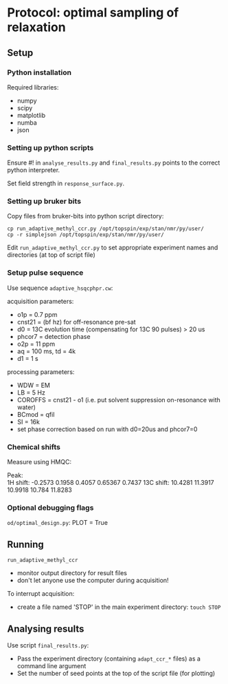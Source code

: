 # Protocol: optimal sampling of relaxation

## Setup

### Python installation

Required libraries:
* numpy
* scipy
* matplotlib
* numba
* json

### Setting up python scripts

Ensure #! in `analyse_results.py` and `final_results.py` points to the correct python interpreter.

Set field strength in `response_surface.py`.


### Setting up bruker bits

Copy files from bruker-bits into python script directory:

```
cp run_adaptive_methyl_ccr.py /opt/topspin/exp/stan/nmr/py/user/
cp -r simplejson /opt/topspin/exp/stan/nmr/py/user/
```

Edit `run_adaptive_methyl_ccr.py` to set appropriate experiment names and directories (at top of script file)

### Setup pulse sequence

Use sequence `adaptive_hsqcphpr.cw`:

acquisition parameters:
* o1p = 0.7 ppm
* cnst21 = (bf hz) for off-resonance pre-sat
* d0 = 13C evolution time (compensating for 13C 90 pulses) > 20 us
* phcor7 = detection phase
* o2p = 11 ppm
* aq = 100 ms, td = 4k
* d1 = 1 s

processing parameters:
* WDW = EM
* LB = 5 Hz
* COROFFS = cnst21 - o1 (i.e. put solvent suppression on-resonance with water)
* BCmod = qfil
* SI = 16k
* set phase correction based on run with d0=20us and phcor7=0

### Chemical shifts

Measure using HMQC:

Peak:		
1H shift:	-0.2573	0.1958	0.4057	0.65367	0.7437
13C shift:	10.4281	11.3917	10.9918	10.784	11.8283

### Optional debugging flags

`od/optimal_design.py`: PLOT = True


## Running

`run_adaptive_methyl_ccr`

* monitor output directory for result files
* don't let anyone use the computer during acquisition!

To interrupt acquisition:
* create a file named 'STOP' in the main experiment directory:
  `touch STOP`
 

## Analysing results

Use script `final_results.py`:
* Pass the experiment directory (containing `adapt_ccr_*` files) as a command line argument
* Set the number of seed points at the top of the script file (for plotting)




